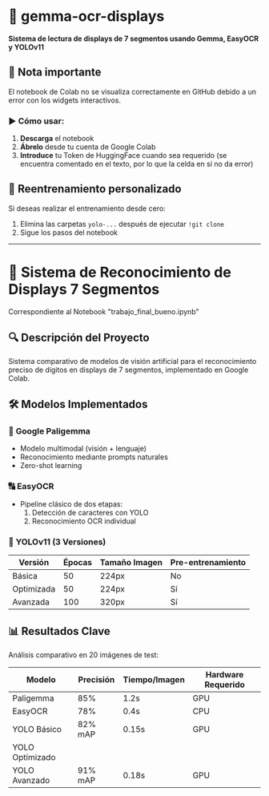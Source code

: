 # 🚀 gemma-ocr-displays  
**Sistema de lectura de displays de 7 segmentos usando Gemma, EasyOCR y YOLOv11**  

## 📝 Nota importante  
El notebook de Colab no se visualiza correctamente en GitHub debido a un error con los widgets interactivos.  

### ▶️ Cómo usar:  
1. **Descarga** el notebook  
2. **Ábrelo** desde tu cuenta de Google Colab  
3. **Introduce** tu Token de HuggingFace cuando sea requerido (se encuentra comentado en el texto, por lo que la celda en sí no da error) 

## 🔄 Reentrenamiento personalizado  
Si deseas realizar el entrenamiento desde cero:  
1. Elimina las carpetas `yolo-...` después de ejecutar `!git clone`  
2. Sigue los pasos del notebook  

---

# 🚀 Sistema de Reconocimiento de Displays 7 Segmentos
Correspondiente al Notebook "trabajo_final_bueno.ipynb"

## 🔍 Descripción del Proyecto
Sistema comparativo de modelos de visión artificial para el reconocimiento preciso de dígitos en displays de 7 segmentos, implementado en Google Colab.

## 🛠 Modelos Implementados

### 🦉 **Google Paligemma**
- Modelo multimodal (visión + lenguaje)
- Reconocimiento mediante prompts naturales
- Zero-shot learning

### 🔠 **EasyOCR**
- Pipeline clásico de dos etapas:
  1. Detección de caracteres con YOLO
  2. Reconocimiento OCR individual

### 🎯 **YOLOv11 (3 Versiones)**
| Versión          | Épocas | Tamaño Imagen | Pre-entrenamiento | 
|-------------------|--------|---------------|-------------------|
| Básica           | 50     | 224px         | No                |
| Optimizada       | 50     | 224px         | Sí               |
| Avanzada         | 100    | 320px         | Sí               |

## 📊 Resultados Clave
Análisis comparativo en 20 imágenes de test:

| Modelo       | Precisión | Tiempo/Imagen | Hardware Requerido |
|--------------|-----------|---------------|--------------------|
| Paligemma    | 85%       | 1.2s          | GPU                |
| EasyOCR      | 78%       | 0.4s          | CPU                |
| YOLO Básico  | 82% mAP   | 0.15s         | GPU                |
| YOLO Optimizado|       |      |     |
| YOLO Avanzado| 91% mAP   | 0.18s         | GPU                |

